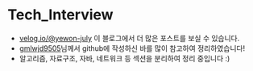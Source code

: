 # Tech_Interview

- [velog.io/@yewon-july](https://velog.io/@yewon-july/series/Tech-Interview) 이 블로그에서 더 많은 포스트를 보실 수 있습니다.
- [gmlwjd9505](https://gmlwjd9405.github.io/2017/10/01/basic-concepts-of-development-algorithm.html)님께서 github에 작성하신 바를 많이 참고하여 정리하였습니다!
- 알고리즘, 자료구조, 자바, 네트워크 등 섹션을 분리하여 정리 중입니다 :)
